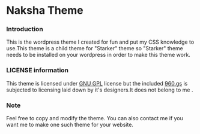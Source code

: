 # Naksha Theme

### Introduction
This is the wordpress theme I created for fun and put my CSS knowledge to use.This theme is a child theme for "Starker" theme so "Starker" theme needs to be installed on your wordpress in order to make this theme work.

### LICENSE information
This theme is licensed under [GNU GPL](http://www.gnu.org/licenses/gpl.txt) license but the included [960.gs](http://960.gs/) is subjected to licensing laid down by it's designers.It does not belong to me  .

### Note
Feel free to copy and modify the theme. You can also contact me if you want me to make one such theme for your website.
